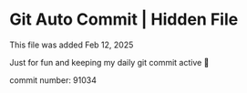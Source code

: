 # Git Auto Commit | Hidden File

This file was added Feb 12, 2025

Just for fun and keeping my daily git commit active 🤪

commit number: 91034
